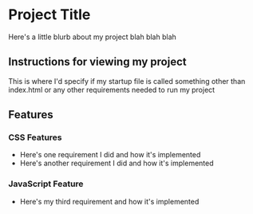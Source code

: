 ﻿# Project Title
Here's a little blurb about my project blah blah blah

## Instructions for viewing my project
This is where I'd specify if my startup file is called something other than index.html or any other requirements needed to run my project

## Features
### CSS Features
- Here's one requirement I did and how it's implemented
- Here's another requirement I did and how it's implemented

### JavaScript Feature

- Here's my third requirement and how it's implemented

